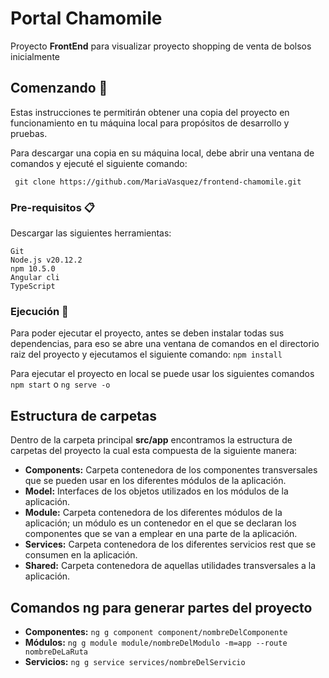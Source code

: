 
# Portal Chamomile

Proyecto **FrontEnd** para visualizar proyecto shopping de venta de bolsos inicialmente

## Comenzando 🚀

Estas instrucciones te permitirán obtener una copia del proyecto en funcionamiento en tu máquina local para propósitos de desarrollo y pruebas.

Para descargar una copia en su máquina local, debe abrir una ventana de comandos y ejecuté el siguiente comando:

```
 git clone https://github.com/MariaVasquez/frontend-chamomile.git
 ```

### Pre-requisitos 📋

Descargar las siguientes herramientas:

```
Git
Node.js v20.12.2
npm 10.5.0
Angular cli
TypeScript
```

### Ejecución 🔧

Para poder ejecutar el proyecto, antes se deben instalar todas sus dependencias, para eso se abre una ventana de comandos en el directorio raiz del proyecto y ejecutamos el siguiente comando: `npm install`

Para ejecutar el proyecto en local se puede usar los siguientes comandos `npm start` o `ng serve -o`

## Estructura de carpetas
Dentro de la carpeta principal **src/app** encontramos la estructura de carpetas del proyecto la cual esta compuesta de la siguiente manera:
- **Components:** Carpeta contenedora de los componentes transversales que se pueden usar en los diferentes módulos de la aplicación.
- **Model:** Interfaces de los objetos utilizados en los módulos de la aplicación.
- **Module:** Carpeta contenedora de los diferentes módulos de la aplicación; un módulo es un contenedor en el que se declaran los componentes que se van a emplear en una parte de la aplicación.
- **Services:** Carpeta contenedora de los diferentes servicios rest que se consumen en la aplicación.
- **Shared:** Carpeta contenedora de aquellas utilidades transversales a la aplicación.

## Comandos ng para generar partes del proyecto

- **Componentes:**  ```ng g component component/nombreDelComponente```
- **Módulos:** `ng g module module/nombreDelModulo -m=app --route nombreDeLaRuta`
- **Servicios:** `ng g service services/nombreDelServicio`
